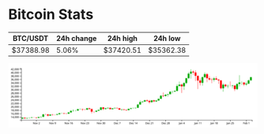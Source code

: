 # Bitcoin Stats

BTC/USDT|24h change|24h high|24h low|
|---|---|---|---|
|$37388.98|5.06%|$37420.51|$35362.38|

<img src="./chart.svg">
